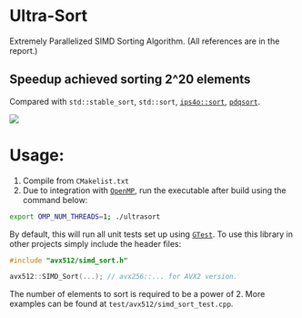 # Ultra-Sort
Extremely Parallelized SIMD Sorting Algorithm.
(All references are in the report.)

## Speedup achieved sorting 2^20 elements
Compared with `std::stable_sort`, `std::sort`, [`ips4o::sort`](https://github.com/SaschaWitt/ips4o), [`pdqsort`](https://github.com/orlp/pdqsort).

![](https://image.ibb.co/fnygES/analysis_AVX512_speedup.png)


# Usage:
1. Compile from `CMakelist.txt`
2. Due to integration with [`OpenMP`](http://www.openmp.org), run the executable after build using the command below:
```bash
export OMP_NUM_THREADS=1; ./ultrasort
```
By default, this will run all unit tests set up using [`GTest`](https://github.com/google/googletest).
To use this library in other projects simply include the header files:
```c++
#include "avx512/simd_sort.h"

avx512::SIMD_Sort(...); // avx256::... for AVX2 version.
```
The number of elements to sort is required to be a power of 2. More examples can be found at `test/avx512/simd_sort_test.cpp`.
